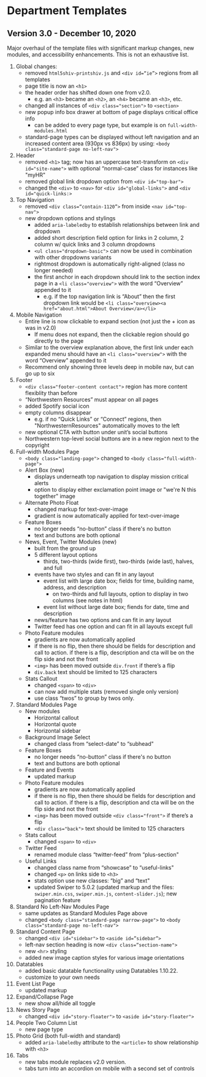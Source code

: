 # Department Templates 

## Version 3.0 - December 10, 2020

Major overhaul of the template files with significant markup changes, new modules, and accessibility enhancements.  This is not an exhaustive list.

1. Global changes:
    * removed `html5shiv-printshiv.js` and `<div id=“ie”>` regions from all templates
    * page title is now an `<h1>`
    * the header order has shifted down one from v2.0.
        * e.g. an `<h3>` became an `<h2>`, an `<h4>` became an `<h3>`, etc.
    * changed all instances of `<div class="section">` to `<section>`
    * new popup info box drawer at bottom of page displays critical office info
        * can be added to every page type, but example is on `full-width-modules.html`
    * standard-page types can be displayed without left navigation and an increased content area (930px vs 836px) by using: `<body class="standard-page no-left-nav">`
2. Header
    * removed `<h1>` tag; now has an uppercase text-transform on `<div id="site-name">` with optional “normal-case” class for instances like "myHR"
    * removed global link dropdown option from `<div id="top-bar">`
    * changed the `<div>` to `<nav>` for `<div id="global-links">` and `<div id="quick-links:>`
3. Top Navigation
    * removed `<div class=“contain-1120”>` from inside `<nav id="top-nav">`
    * new dropdown options and stylings
        * added `aria-labeledby` to establish relationships between link and dropdown
        * added short description field option for links in 2 column, 2 column w/ quick links and 3 column dropdowns
        * `<ul class="dropdown-basic">` can now be used in combination with other  dropdowns variants
        * rightmost dropdown is automatically right-aligned (class no longer needed)
        * the first anchor in each dropdown should link to the section index page in a `<li class="overview">` with the word “Overview” appended to it
            * e.g. if the top navigation link is “About” then the first dropdown link would be `<li class="overview><a href="about.html">About Overview</a></li>`
4. Mobile Navigation
    * Entire line is now clickable to expand section (not just the + icon as was in v2.0)
        * If menu does not expand, then the clickable region should go directly to the page
    * Similar to the overview explanation above, the first link under each expanded menu should have an `<li class="overview">` with the word “Overview” appended to it
    * Recommend only showing three levels deep in mobile nav, but can go up to six
5. Footer
    * `<div class="footer-content contact">` region has more content flexiblity than before
    * “Northwestern Resources” must appear on all pages
    * added Spotify social icon
    * empty columns disappear
        * e.g. if no “Quick Links” or “Connect” regions, then "NorthwesternResources" automatically moves to the left
    * new optional CTA with button under unit’s social buttons
    * Northwestern top-level social buttons are in a new region next to the copyright
6. Full-width Modules Page
    * `<body class="landing-page">` changed to `<body class="full-width-page">`
    * Alert Box (new)
        * displays underneath top navigation to display mission critical alerts
        * option to display either exclamation point image or "we're N this together" image
    * Alternate Photo Float
        * changed markup for text-over-image
        * gradient is now automatically applied for text-over-image
    * Feature Boxes
        * no longer needs “no-button” class if there's no button
        * text and buttons are both optional
    * News, Event, Twitter Modules (new)
        * built from the ground up
        * 5 different layout options
            * thirds, two-thirds (wide first), two-thirds (wide last), halves, and full
        * events have two styles and can fit in any layout
            * event list with large date box; fields for time, building name, address, and description
                * on two-thirds and full layouts, option to display in two columns (see notes in html)
            * event list without large date box; fiends for date, time and description
        * news/feature has two options and can fit in any layout
        * Twitter feed has one option and can fit in all layouts except full
    * Photo Feature modules
        * gradients are now automatically applied
        * if there is no flip, then there should be fields for description and call to action.  if there is a flip, description and cta will be on the flip side and not the front
        * `<img>` has been moved outside `div.front` if there’s a flip
        * `div.back` text should be limited to 125 characters
    * Stats Callout
        * changed `<span>` to `<div>`
        * can now add multiple stats (removed single only version)
        * use class “twos” to group by twos only.
7. Standard Modules Page
    * New modules
        * Horizontal callout
        * Horizontal quote
        * Horizontal sidebar
    * Background Image Select
        * changed class from “select-date” to “subhead"  
    * Feature Boxes
        * no longer needs “no-button” class if there's no button
        * text and buttons are both optional
    * Feature and Events
        * updated markup
    * Photo Feature modules
        * gradients are now automatically applied
        * if there is no flip, then there should be fields for description and call to action.  if there is a flip, description and cta will be on the flip side and not the front
        * `<img>` has been moved outside `<div class="front">` if there’s a flip
        * `<div class="back">` text should be limited to 125 characters
    * Stats callout
        * changed `<span>` to `<div>`  
    * Twitter Feed
        *  renamed module class “twitter-feed” from “plus-section"  
    * Useful Links
        * changed class name from “showcase” to “useful-links"
        * changed `<p>` on links side to `<h3>`
        * stats option use new classes: “big” and “text"
        * updated Swiper to 5.0.2 (updated markup and the files: `swiper.min.css`, `swiper.min.js`, `content-slider.js`); new pagination feature
8. Standard No Left-Nav Modules Page 
    * same updates as Standard Modules Page above
    * changed `<body class="standard-page narrow-page">` to `<body class="standard-page no-left-nav">`
9. Standard Content Page
    * changed `<div id="sidebar">` to `<aside id=”sidebar”>`
    * left-nav section heading is now `<div class=“section-name">`
    * new `<hr>` styling
    * added new image caption styles for various image orientations
10. Datatables 
    * added basic datatable functionality using Datatables 1.10.22.
    * customize to your own needs
11. Event List Page
    * updated markup
12. Expand/Collapse Page
    * new show all/hide all toggle
13. News Story Page
    * changed `<div id="story-floater">` to `<aside id="story-floater">`
14. People Two Column List
    * new page type
15. Photo Grid (both full-width and standard)
    * added `aria-labeledby` attribute to the `<article>` to show relationship with `<h3>`
16. Tabs
    * new tabs module replaces v2.0 version. 
    * tabs turn into an accordion on mobile with a second set of controls
